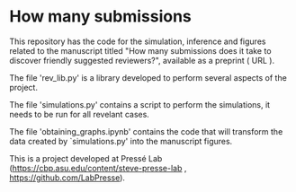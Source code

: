 # How many submissions 

This repository has the code for the simulation, inference and figures related to the manuscript titled "How many submissions does it take to discover friendly suggested reviewers?", available as a preprint (  URL ).

The file 'rev_lib.py' is a library developed to perform several aspects of the project.

The file 'simulations.py' contains a script to perform the simulations, it needs to be run for all revelant cases.

The file 'obtaining_graphs.ipynb' contains the code that will transform the data created by `simulations.py' into the manuscript figures. 

This is a project developed at Pressé Lab (https://cbp.asu.edu/content/steve-presse-lab , https://github.com/LabPresse).

